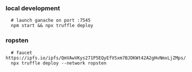 
### local development
```
  # launch ganache on port :7545
  npm start && npx truffle deploy
```

### ropsten
```
  # faucet https://ipfs.io/ipfs/QmVAwVKys271P5EQyEfVSxm7BJDKWt42A2gHvNmxLjZMps/
  npx truffle deploy --network ropsten
```